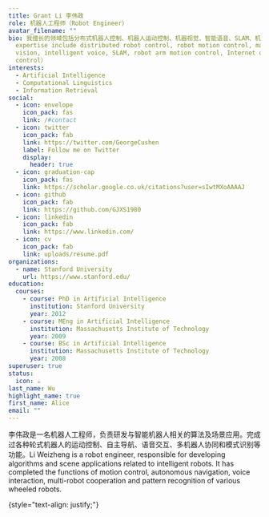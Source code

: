 ```yaml
---
title: Grant Li 李伟政
role: 机器人工程师（Robot Engineer）
avatar_filename: ""
bio: 我擅长的领域包括分布式机器人控制、机器人运动控制、机器视觉、智能语音、SLAM、机械臂运动控制、物联网控制。（My fields of
  expertise include distributed robot control, robot motion control, machine
  vision, intelligent voice, SLAM, robot arm motion control, Internet of Things
  control）
interests:
  - Artificial Intelligence
  - Computational Linguistics
  - Information Retrieval
social:
  - icon: envelope
    icon_pack: fas
    link: /#contact
  - icon: twitter
    icon_pack: fab
    link: https://twitter.com/GeorgeCushen
    label: Follow me on Twitter
    display:
      header: true
  - icon: graduation-cap
    icon_pack: fas
    link: https://scholar.google.co.uk/citations?user=sIwtMXoAAAAJ
  - icon: github
    icon_pack: fab
    link: https://github.com/GJXS1980
  - icon: linkedin
    icon_pack: fab
    link: https://www.linkedin.com/
  - icon: cv
    icon_pack: fab
    link: uploads/resume.pdf
organizations:
  - name: Stanford University
    url: https://www.stanford.edu/
education:
  courses:
    - course: PhD in Artificial Intelligence
      institution: Stanford University
      year: 2012
    - course: MEng in Artificial Intelligence
      institution: Massachusetts Institute of Technology
      year: 2009
    - course: BSc in Artificial Intelligence
      institution: Massachusetts Institute of Technology
      year: 2008
superuser: true
status:
  icon: ☕️
last_name: Wu
highlight_name: true
first_name: Alice
email: ""
---
```

<!--StartFragment-->

李伟政是一名机器人工程师，负责研发与智能机器人相关的算法及场景应用。完成过各种轮式机器人的运动控制、自主导航、语音交互、多机器人协同和模式识别等功能。Li Weizheng is a robot engineer, responsible for developing algorithms and scene applications related to intelligent robots. It has completed the functions of motion control, autonomous navigation, voice interaction, multi-robot cooperation and pattern recognition of various wheeled robots.

{style="text-align: justify;"}